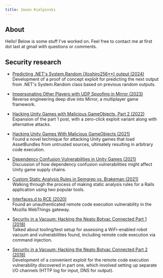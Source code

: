 ```yaml
---
title: Jason Kielpinski
---
```


## About

Hello! Below is some stuff I've worked on. Feel free to contact me at first dot lаst аt gmаil with questions or comments.

## Security research

* [Predicting .NET's System.Random (Xoshiro256**) output (2024)](posts/predicting-system-dot-random)  
	Development of a proof of concept exploit for predicting the next output from .NET's System.Random class based on previous random outputs.

* [Impersonating Other Players with UDP Spoofing in Mirror (2023)](https://blog.includesecurity.com/2023/04/impersonating-local-unity-players-with-udp-spoofing-in-mirror/)  
	Reverse engineering deep dive into Mirror, a multiplayer game framework. 

* [Hacking Unity Games with Malicious GameObjects, Part 2 (2022)](https://blog.includesecurity.com/2022/09/hacking-unity-games-with-malicious-gameobjects-part-2/)  
	Expansion of the part 1 post, with a zero-click exploit variant along with alternative attacks.

* [Hacking Unity Games With Malicious GameObjects (2021)](https://web.archive.org/web/20210624033913/https://blog.includesecurity.com/2021/06/hacking-unity-games-malicious-unity-game-objects/)  
	Found a novel technique for attacking Unity games that load AssetBundles from untrusted sources, ultimately resulting in arbitrary code execution.

* [Dependency Confusion Vulnerabilities in Unity Games (2021)](https://web.archive.org/web/20210515212146/https://blog.includesecurity.com/2021/04/dependency-confusion-vulnerabilities-in-unity-game-development/)  
	Discussion of how dependency confusion vulnerabilities might affect Unity game supply chains.

* [Custom Static Analysis Rules in Semgrep vs. Brakeman (2021)](https://blog.includesecurity.com/2021/01/custom-static-analysis-rules-showdown-brakeman-vs-semgrep/)  
	Walking through the process of making static analysis rules for a Rails application using two popular tools.

* [Interfaces.d to RCE (2020)](https://web.archive.org/web/20200616114020/https://research.nccgroup.com/2020/02/10/interfaces-d-to-rce/)  
	Found an unauthenticated remote code execution vulnerability in the Mozilla WebThings gateway.

* [Security in a Vacuum: Hacking the Neato Botvac Connected Part 1 (2018)](https://github.com/jkielpinski/vacuum-sec/blob/master/PART1_Security%20in%20a%20Vacuum-%20Hacking%20the%20Neato%20Botvac%20Connected.md)  
	Talked about tooling/test setup for assessing a WiFi-enabled robot vacuum and vulnerabilities found, including remote code execution via command injection.

* [Security in a Vacuum: Hacking the Neato Botvac Connected Part 2 (2018)](https://github.com/jkielpinski/vacuum-sec/blob/master/PART2_Security%20in%20a%20Vacuum-%20Hacking%20the%20Neato%20Botvac%20Connected.md)  
	Development of a convenient exploit for the remote code execution vulnerability discovered in part one, which involved setting up separate I/O channels (HTTP log for input, DNS for output).